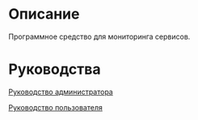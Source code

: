 # Описание

Программное средство для мониторинга сервисов.

# Руководства

[Руководство администратора](docs/admin_guide.md)

[Руководство пользователя](docs/user_guide.md)
